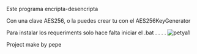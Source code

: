 Este programa encripta-desencripta

Con una clave AES256, o la puedes crear tu con el AES256KeyGenerator

Para instalar los requeriments solo hace falta iniciar el .bat
.
.
.
.
![petya1](https://github.com/user-attachments/assets/7802b196-b2cb-426b-ac5d-1fc45dad6beb)


Project make by pepe
